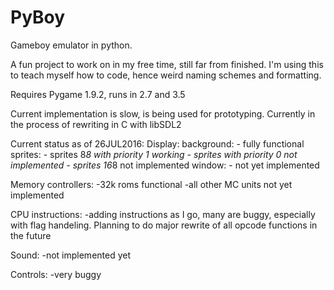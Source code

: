 # PyBoy
Gameboy emulator in python.

A fun project to work on in my free time, still far from finished.  I'm using this to teach myself how to code, hence weird naming schemes and formatting.

Requires Pygame 1.9.2, runs in 2.7 and 3.5

Current implementation is slow, is being used for prototyping. Currently in the process of rewriting in C with libSDL2

Current status as of 26JUL2016:
Display:
    background:
        - fully functional
    sprites:
        - sprites 8*8 with priority 1 working
        - sprites with priority 0 not implemented
        - sprites 16*8 not implemented
    window:
        - not yet implemented
        
Memory controllers:
    -32k roms functional
    -all other MC units not yet implemented
    
CPU instructions:
    -adding instructions as I go, many are buggy, especially with flag handeling.  Planning to do major rewrite of all opcode functions in the future
    
Sound:
    -not implemented yet
    
Controls:
    -very buggy
    
